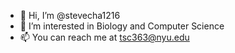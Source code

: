 - 👋 Hi, I’m @stevecha1216
- 👀 I’m interested in Biology and Computer Science
- 📫 You can reach me at tsc363@nyu.edu

